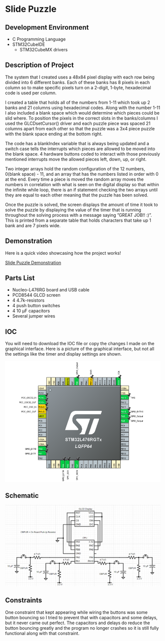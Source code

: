 # Slide Puzzle

## Development Environment

- C Programming Language
- STM32CubeIDE
    - STM32CubeMX drivers

## Description of Project

The system that I created uses a 48x84 pixel display with each row being divided into 6 different banks. Each of these banks has 8 pixels in each column so to make specific pixels turn on a 2-digit, 1-byte, hexadecimal code is used per column. 

I created a table that holds all of the numbers from 1-11 which took up 2 banks and 21 columns using hexadecimal codes. Along with the number 1-11 I also included a blank space which would determine which pieces could be slid where. To position the pixels in the correct slots in the banks/columns I used the GLCDsetCursor() driver and each puzzle piece was spaced 21 columns apart from each other so that the puzzle was a 3x4 piece puzzle with the blank space ending at the bottom right.


The code has a blankIndex variable that is always being updated and a switch case tells the interrupts which pieces are allowed to be moved into the blank space. 4 hardware buttons coded to interact with those previously mentioned interrupts move the allowed pieces left, down, up, or right. 

Two integer arrays hold the random configuration of the 12 numbers, 0(blank space) - 11, and an array that has the numbers listed in order with 0 at the end. Every time a piece is moved the random array moves the numbers in correlation with what is seen on the digital display so that within the infinite while loop, there is an if statement checking the two arrays until they are equal to each other meaning that the puzzle has been solved.


Once the puzzle is solved, the screen displays the amount of time it took to solve the puzzle by displaying the value of the timer that is running throughout the solving process with a message saying ”GREAT JOB!! :)”. This is printed from a separate table that holds characters that take up 1 bank and are 7 pixels wide. 

## Demonstration

Here is a quick video showcasing how the project works!

[Slide Puzzle Demonstration](https://youtu.be/9lBV3hiRxFU)

##  Parts List
* Nucleo-L476RG board and USB cable
* PCD8544 GLCD screen
* 4 4.7k-resistors
* 4 push button switches
* 4 10 µF capacitors
* Several jumper wires

## IOC

You will need to download the IOC file or copy the changes I made on the graphical interface. Here is a picture of the graphical interface, but not all the settings like the timer and display settings are shown.

![IOC GI"](images/board_config.png)

## Schematic

!["Schematic"](images/slide_puzzle_schematic.png)

## Constraints
One constraint that kept appearing while wiring the buttons was some button bouncing so I tried to prevent that with capacitors and some delays, but it never came out
perfect. The capacitors and delays do reduce the button bouncing greatly and the program no longer crashes so it is still fully functional along with that constraint. 
